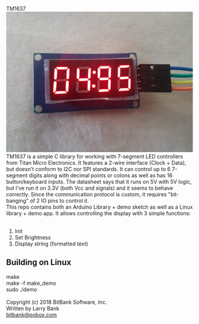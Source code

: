 TM1637
![TM1637](/display.jpg?raw=true "TM1637")
<br>
TM1637 is a simple C library for working with 7-segment LED controllers from
Titan Micro Electronics. It features a 2-wire interface (Clock + Data), but doesn't conform to I2C nor SPI standards. It can control up to 6 7-segment digits along with decimal points or colons as well as has 16 button/keyboard inputs.
The datasheet says that it runs on 5V with 5V logic, but I've run it on 3.3V (both Vcc and signals) and it seems to behave correctly. Since the communication protocol is custom, it requires "bit-banging" of 2 IO pins to control it.
<br>
This repo contains both an Arduino Library + demo sketch as well as a Linux
library + demo app. It allows controlling the display with 3 simple functions:<br>
<br>
1) Init<br>
2) Set Brightness<br>
3) Display string (formatted text)<br>

Building on Linux
-----------------
make<br>
make -f make_demo<br>
sudo ./demo<br>
<br>
Copyright (c) 2018 BitBank Software, Inc.<br>
Written by Larry Bank<br>
bitbank@pobox.com<br>

